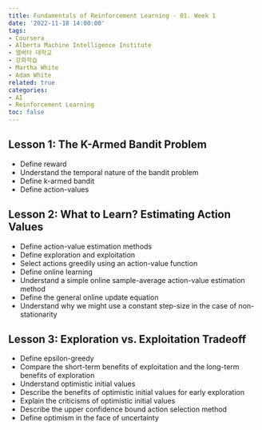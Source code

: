 ```yaml
---
title: Fundamentals of Reinforcement Learning - 01. Week 1
date: '2022-11-18 14:00:00'
tags:
- Coursera
- Alberta Machine Intelligence Institute
- 앨버타 대학교
- 강화학습
- Martha White
- Adam White
related: true
categories:
- AI
- Reinforcement Learning
toc: false
---
```


## Lesson 1: The K-Armed Bandit Problem

- Define reward
- Understand the temporal nature of the bandit problem
- Define k-armed bandit
- Define action-values

## Lesson 2: What to Learn? Estimating Action Values

- Define action-value estimation methods
- Define exploration and exploitation
- Select actions greedily using an action-value function
- Define online learning
- Understand a simple online sample-average action-value estimation method
- Define the general online update equation
- Understand why we might use a constant step-size in the case of non-stationarity

## Lesson 3: Exploration vs. Exploitation Tradeoff

- Define epsilon-greedy
- Compare the short-term benefits of exploitation and the long-term benefits of exploration
- Understand optimistic initial values
- Describe the benefits of optimistic initial values for early exploration
- Explain the criticisms of optimistic initial values
- Describe the upper confidence bound action selection method
- Define optimism in the face of uncertainty

